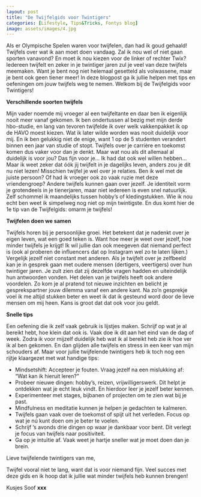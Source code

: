 ```yaml
---
layout: post
title: "De Twijfelgids voor Twintigers"
categories: [Lifestyle, Tips&Tricks, Fontys blog]
image: assets/images/4.jpg
---
```


Als er Olympische Spelen waren voor twijfelen, dan had ik goud gehaald! Twijfels over wat ik aan moet doen vandaag. Zal ik nou wel of niet gaan sporten vanavond? En moet ik nou kiezen voor de linker of rechter Twix? Iedereen twijfelt en zeker in je twintiger jaren zul je veel van deze twijfels meemaken. Want je bent nog niet helemaal gesetteld als volwassene, maar je bent ook geen tiener meer! In deze blogpost ga ik jullie helpen met tips en oefeningen om jouw twijfels weg te nemen. Welkom bij de Twijfelgids voor Twintigers!

**Verschillende soorten twijfels**

Mijn vader noemde mij vroeger al een twijfeltante en daar ben ik eigenlijk nooit meer vanaf gekomen. Ik ben ondertussen al bezig met mijn derde hbo-studie, en lang van tevoren twijfelde ik over welk vakkenpakket ik op de HAVO moest kiezen. Wat ik later wilde worden was nooit duidelijk voor mij. En ik ben gelukkig niet de enige, want 1 op de 5 studenten verandert binnen een jaar van studie of stopt. 
Twijfels over je carrière en toekomst komen dus vaker voor dan je denkt. Maar wat nou als dit allemaal al duidelijk is voor jou? Das fijn voor je… Ik had dat ook wel willen hebben… Maar ik weet zeker dat óók jij twijfelt in je dagelijks leven, anders zou je dit nu niet lezen! Misschien twijfel je wel over je relaties. Ben ik wel met de juiste persoon? Of had ik vroeger ook zo vaak ruzie met deze vriendengroep? Andere twijfels kunnen gaan over jezelf. Je identiteit vorm je grotendeels in je tienerjaren, maar niet iedereen is even snel natuurlijk. Zelf schommel ik maandelijks tussen hobby’s of kledingstukken. Wie ik nou echt ben weet ik simpelweg nog niet op mijn twintigste. En dus komt hier de 1e tip van de Twijfelgids: omarm je twijfels!

**Twijfelen doen we samen**

Twijfels horen bij je persoonlijke groei. Het betekent dat je nadenkt over je eigen leven, wat een goed teken is. Want hoe meer je weet over jezelf, hoe minder twijfels je krijgt! Ik wil jullie dan ook meegeven dat niemand perfect is (ook al proberen de influencers dat op Instagram wel zo te laten lijken.) Vergelijk jezelf niet constant met anderen. Als je twijfelt over je zelfbeeld kan je in gesprek gaan met oudere mensen (dertigers, veertigers) over hun twintiger jaren. Je zult zien dat zij dezelfde vragen hadden en uiteindelijk hun antwoorden vonden. Het delen van je twijfels heeft ook andere voordelen. Zo kom je al pratend tot nieuwe inzichten en belicht je gesprekspartner jouw dilemma vanaf een andere kant. Na zo’n gesprekje voel ik me altijd stukken beter en weet ik dat ik gesteund word door de lieve mensen om mij heen. Kans is groot dat dat ook voor jou geldt.

**Snelle tips**

Een oefening die ik zelf vaak gebruik is lijstjes maken. Schrijf op wat je al bereikt hebt, hoe klein dat ook is. Vaak doe ik dit aan het eind van de dag of week. Zodra ik voor mijzelf duidelijk heb wat ik al bereikt heb zie ik hoe ver ik al ben gekomen. En dan glijden alle twijfels en stress in een keer van mijn schouders af. Maar voor jullie twijfelende twintigers heb ik toch nog een rijtje klaargezet met wat handige tips:

-	Mindsetshift: Accepteer je fouten. Vraag jezelf na een mislukking af: “Wat kan ik hieruit leren?” 
-	Probeer nieuwe dingen: hobby’s, reizen, vrijwilligerswerk. Dit helpt je ontdekken wat je echt leuk vindt. En hierdoor leer je jezelf beter kennen.
-	Experimenteer met stages, bijbanen of projecten om te zien wat bij je past.
-	Mindfulness en meditatie kunnen je helpen je gedachten te kalmeren.
-	Twijfels gaan vaak over de toekomst of spijt uit het verleden. Focus op wat je nú kunt doen om je beter te voelen.
-	Schrijf ’s avonds drie dingen op waar je dankbaar voor bent. Dit verlegt je focus van twijfels naar positiviteit.
-	Ga op je intuïtie af. Vaak weet je hartje sneller wat je moet doen dan je brein.

Lieve twijfelende twintigers van me,

Twijfel vooral niet te lang, want dat is voor niemand fijn. Veel succes met deze gids en ik hoop dat ik jullie wat minder twijfels heb kunnen brengen! 

Kusjes Soof **xxx**
